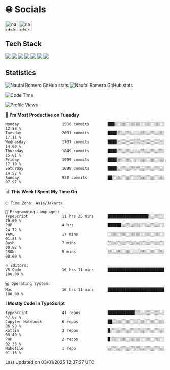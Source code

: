 <h1 align="">🌐 Socials</h1>
<p align="left">
<a href="https://linkedin.com/in/naufal-romero-putra-pratama-9ab816177/" target="blank"><img align="center" src="https://raw.githubusercontent.com/rahuldkjain/github-profile-readme-generator/master/src/images/icons/Social/linked-in-alt.svg" alt="naufalromero" height="30" width="40" /></a>
<a href="https://instagram.com/naufalromero" target="blank"><img align="center" src="https://raw.githubusercontent.com/rahuldkjain/github-profile-readme-generator/master/src/images/icons/Social/instagram.svg" alt="naufalromero" height="30" width="40" /></a>
</p>


<h2 align="">Tech Stack</h2>
<div align="">
  <img src="https://img.shields.io/badge/next.js-000000?style=for-the-badge&logo=nextdotjs&logoColor=white"/>
 <img src="https://img.shields.io/badge/typescript-%23007ACC.svg?style=for-the-badge&logo=typescript&logoColor=white"/>
 <img src="https://img.shields.io/badge/react-%2320232a.svg?style=for-the-badge&logo=react&logoColor=%2361DAFB"/>
 <img src="https://img.shields.io/badge/tailwindcss-%2338B2AC.svg?style=for-the-badge&logo=tailwind-css&logoColor=white"/>
 <img src="https://img.shields.io/badge/Prisma-3982CE?style=for-the-badge&logo=Prisma&logoColor=white"/>
 <img src="https://img.shields.io/badge/javascript-%23323330.svg?style=for-the-badge&logo=javascript&logoColor=%23F7DF1E"/>
 <img src="https://img.shields.io/badge/java-%23ED8B00.svg?style=for-the-badge&logo=openjdk&logoColor=white"/>
</div>


<h2 align="">Statistics</h2>
<div align="">
<img src="https://github-readme-stats-xi-nine-74.vercel.app/api?username=romves&show_icons=true&theme=tokyonight&include_all_commits=true&count_private=true" alt="Naufal Romero GitHub stats"/>
<img src="https://github-readme-stats-xi-nine-74.vercel.app/api/top-langs/?username=romves&theme=tokyonight&hide_border=false&include_all_commits=true&count_private=true&layout=compact" alt="Naufal Romero GitHub stats"/>
</div>

<!--START_SECTION:waka-->
![Code Time](http://img.shields.io/badge/Code%20Time-1%2C869%20hrs%2037%20mins-blue)

![Profile Views](http://img.shields.io/badge/Profile%20Views-0-blue)

📅 **I'm Most Productive on Tuesday** 

```text
Monday                   1506 commits        ███░░░░░░░░░░░░░░░░░░░░░░   12.88 % 
Tuesday                  2001 commits        ████░░░░░░░░░░░░░░░░░░░░░   17.11 % 
Wednesday                1707 commits        ████░░░░░░░░░░░░░░░░░░░░░   14.60 % 
Thursday                 1849 commits        ████░░░░░░░░░░░░░░░░░░░░░   15.81 % 
Friday                   1999 commits        ████░░░░░░░░░░░░░░░░░░░░░   17.10 % 
Saturday                 1698 commits        ████░░░░░░░░░░░░░░░░░░░░░   14.52 % 
Sunday                   932 commits         ██░░░░░░░░░░░░░░░░░░░░░░░   07.97 % 
```


📊 **This Week I Spent My Time On** 

```text
🕑︎ Time Zone: Asia/Jakarta

💬 Programming Languages: 
TypeScript               11 hrs 25 mins      ██████████████████░░░░░░░   70.60 % 
PHP                      4 hrs               ██████░░░░░░░░░░░░░░░░░░░   24.72 % 
YAML                     17 mins             ░░░░░░░░░░░░░░░░░░░░░░░░░   01.81 % 
Bash                     7 mins              ░░░░░░░░░░░░░░░░░░░░░░░░░   00.82 % 
JSON                     5 mins              ░░░░░░░░░░░░░░░░░░░░░░░░░   00.60 % 

🔥 Editors: 
VS Code                  16 hrs 11 mins      █████████████████████████   100.00 % 

💻 Operating System: 
Mac                      16 hrs 11 mins      █████████████████████████   100.00 % 
```

**I Mostly Code in TypeScript** 

```text
TypeScript               41 repos            ████████████░░░░░░░░░░░░░   47.67 % 
Jupyter Notebook         6 repos             ██░░░░░░░░░░░░░░░░░░░░░░░   06.98 % 
Kotlin                   3 repos             █░░░░░░░░░░░░░░░░░░░░░░░░   03.49 % 
PHP                      2 repos             █░░░░░░░░░░░░░░░░░░░░░░░░   02.33 % 
Makefile                 1 repo              ░░░░░░░░░░░░░░░░░░░░░░░░░   01.16 % 
```




 Last Updated on 03/01/2025 12:37:27 UTC
<!--END_SECTION:waka-->
